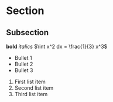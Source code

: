 # Section
## Subsection

**bold** *italics* $\int x^2 dx = \frac{1}{3} x^3$

* Bullet 1
* Bullet 2
* Bullet 3

1. First list item
2. Second list item
0. Third list item
